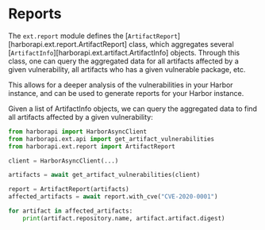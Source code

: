 # Reports

The `ext.report` module defines the [`ArtifactReport`][harborapi.ext.report.ArtifactReport] class, which aggregates several [`ArtifactInfo`][harborapi.ext.artifact.ArtifactInfo] objects. Through this class, one can query the aggregated data for all artifacts affected by a given vulnerability, all artifacts who has a given vulnerable package, etc.

This allows for a deeper analysis of the vulnerabilities in your Harbor instance, and can be used to generate reports for your Harbor instance.

Given a list of ArtifactInfo objects, we can query the aggregated data to find all artifacts affected by a given vulnerability:

```py
from harborapi import HarborAsyncClient
from harborapi.ext.api import get_artifact_vulnerabilities
from harborapi.ext.report import ArtifactReport

client = HarborAsyncClient(...)

artifacts = await get_artifact_vulnerabilities(client)

report = ArtifactReport(artifacts)
affected_artifacts = await report.with_cve("CVE-2020-0001")

for artifact in affected_artifacts:
    print(artifact.repository.name, artifact.artifact.digest)
```
